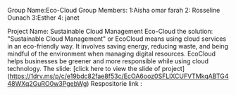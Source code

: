 Group Name:Eco-Cloud
Group Members: 1:Aisha omar farah
               2: Rosseline Ounach
               3:Esther
               4: janet

Project Name: Sustainable Cloud Management Eco-Cloud
the solution: 
"Sustainable Cloud Management" or EcoCloud means using cloud services in an eco-friendly way. It involves saving energy, reducing waste, and being mindful of the environment when managing digital resources. EcoCloud helps businesses be greener and more responsible while using cloud technology.
The slide: [click here to view the slide of project] (https://1drv.ms/p/c/e19bdc82fae8f53c/EcOA6ooz0SFLlXCUFVTMkqABTG448WXq2GuRO0w3PgebWg)
Respositorie link :

  

